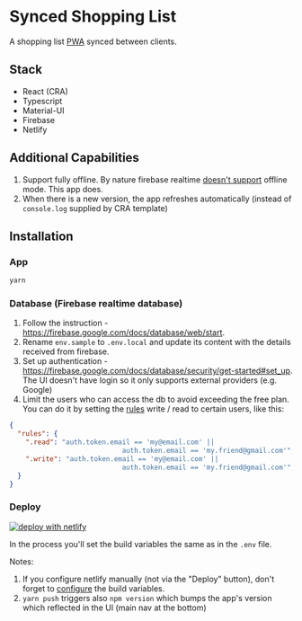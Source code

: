 # Synced Shopping List

A shopping list <a href="https://developer.mozilla.org/en-US/docs/Web/Progressive_web_apps" target="_blank">PWA</a> synced between clients.

## Stack

- React (CRA)
- Typescript
- Material-UI
- Firebase
- Netlify

## Additional Capabilities

1. Support fully offline. By nature firebase realtime [doesn't support](https://github.com/firebase/firebase-js-sdk/issues/3905#issuecomment-705194518) offline mode. This app does.
2. When there is a new version, the app refreshes automatically (instead of `console.log` supplied by CRA template)

## Installation

### App

```sh
yarn
```

### Database (Firebase realtime database)

1. Follow the instruction - <a href="https://firebase.google.com/docs/database/web/start" target="_blank">https://firebase.google.com/docs/database/web/start</a>.
2. Rename `env.sample` to `.env.local` and update its content with the details received from firebase.
3. Set up authentication - <a href="https://firebase.google.com/docs/database/security/get-started#set_up" target="_blank">https://firebase.google.com/docs/database/security/get-started#set_up</a>. The UI doesn't have login so it only supports external providers (e.g. Google)
4. Limit the users who can access the db to avoid exceeding the free plan. You can do it by setting the <a href="https://firebase.google.com/docs/database/security/get-started#access_your_rules" target="_blank">rules</a> write / read to certain users, like this:

```json
{
  "rules": {
    ".read": "auth.token.email == 'my@email.com' ||
							auth.token.email == 'my.friend@gmail.com'",
    ".write": "auth.token.email == 'my@email.com' ||
							auth.token.email == 'my.friend@gmail.com'",
  }
}
```

### Deploy

<a href="https://app.netlify.com/start/deploy?repository=https://github.com/moshfeu/synced-shopping-list" target="_blank"><img src="https://www.netlify.com/img/deploy/button.svg" alt="deploy with netlify"></a>

In the process you'll set the build variables the same as in the `.env` file.

Notes:

1. If you configure netlify manually (not via the "Deploy" button), don't forget to <a href="https://docs.netlify.com/configure-builds/environment-variables/#declare-variables" target="_blank">configure</a> the build variables.
2. `yarn push` triggers also `npm version` which bumps the app's version which reflected in the UI (main nav at the bottom)
